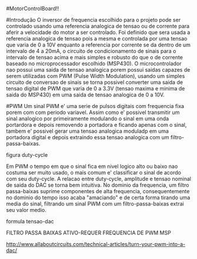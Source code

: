 #MotorControlBoard!!

#Introdução
O inversor de frequencia escolhido para o projeto pode ser controlado usando uma referencia analogica de tensao ou de corrente para aferir a velocidade do motor a ser controlado. Foi definido que sera usada a referencia analogica de tensao pois a mesma e controlada por uma tensao que varia de 0 a 10V enquanto a referencia por corrente se da dentro de um intervalo de 4 a 20mA, o circuito de condicionamento de sinais para o intervalo de tensao acima e mais simples e robusto do que o de corrente baseado no microprocessador escolhido (MSP430). O microcontrolador nao possui uma saida de tensao analogica porem possui saidas capazes de serem utilizadas com PWM (Pulse Width Modulation), usando um simples circuito de conversao de sinais se torna possivel converter uma saida de tensao digital de PWM que varia de 0 a 3.3V (tensao maxima e minima de saida do MSP430) em uma saida de tensao analogica de 0 a 10V.

#PWM
Um sinal PWM e' uma serie de pulsos digitais com frequencia fixa porem com com periodo variavel. Assim como e' possivel transmitir um sinal analogico por primeiramente modulando o sinal em uma onda portardora e depois removendo a portadora e ficando apenas com o sinal, tambem e' possivel gerar uma tensao analogica moduladp em uma portadora digital e depois extraindo essa tensao analogica com um filtro-passa-baixas.

figura duty-cycle

Em PWM o tempo em que o sinal fica em nivel logico alto ou baixo nao costuma ser muito usado, o mais comum e' classificar o sinal de acordo com seu duty-cycle. A relacao entre duty-cycle, amplitude e tensao nominal de saida do DAC se torna bem intuitiva. No dominio da frequencia, um filtro passa-baixas suprime componentes de alta frequencia, consequentemente no dominio do tempo isso acaba "amaciando" e de certa forma tirando uma media do sinal, filtrando um sinal PWM com um filtro-passa-baixas extrai seu valor medio. 

formula tensao-dac

FILTRO PASSA BAIXAS ATIVO-REQUER FREQUENCIA DE PWM MSP











http://www.allaboutcircuits.com/technical-articles/turn-your-pwm-into-a-dac/


